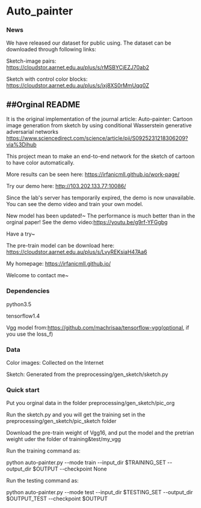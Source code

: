 # Auto_painter
### News
We have released our dataset for public using.
The dataset can be downloaded through following links: 

Sketch-image pairs: https://cloudstor.aarnet.edu.au/plus/s/rMSBYCjEZJ70ab2

Sketch with control color blocks: https://cloudstor.aarnet.edu.au/plus/s/ixj8XS0rMmUqq0Z



##Orginal README
---------------------------------------------------------------------------
It is the original implementation of the journal article:
Auto-painter: Cartoon image generation from sketch by using conditional Wasserstein generative adversarial networks
https://www.sciencedirect.com/science/article/pii/S0925231218306209?via%3Dihub

This project mean to make an end-to-end network for the sketch of cartoon to have color automatically.

More results can be seen here: https://irfanicmll.github.io/work-page/

Try our demo here: http://103.202.133.77:10086/

Since the lab's server has temporarily expired, the demo is now unavailable. You can see the demo video and train your own model.

New model has been updated!~ The performance is much better than in the orginal paper! See the demo video:https://youtu.be/g9rf-YFGgbg

Have a try~

The pre-train model can be download here: https://cloudstor.aarnet.edu.au/plus/s/LvyREKsiaH47Aa6

My homepage: https://irfanicmll.github.io/

Welcome to contact me~


### Dependencies

python3.5

tensorflow1.4

Vgg model from:https://github.com/machrisaa/tensorflow-vgg(optional, if you use the loss_f)

### Data
Color images: Collected on the Internet

Sketch: Generated from the preprocessing/gen_sketch/sketch.py


### Quick start

Put you orginal data in the folder preprocessing/gen_sketch/pic_org 

Run the sketch.py and you will get the training set in the preprocessing/gen_sketch/pic_sketch folder

Download the pre-train weight of Vgg16, and put the model and the pretrian weight uder the folder of training&test/my_vgg

Run the training command as:

python auto-painter.py --mode train --input_dir $TRAINING_SET --output_dir $OUTPUT --checkpoint None

Run the testing command as:

python auto-painter.py --mode test --input_dir $TESTING_SET --output_dir $OUTPUT_TEST --checkpoint $OUTPUT

